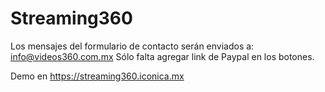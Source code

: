 # Streaming360

Los mensajes del formulario de contacto serán enviados a: info@videos360.com.mx
Sólo falta agregar link de Paypal en los botones.

Demo en https://streaming360.iconica.mx
